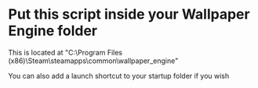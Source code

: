 # Put this script inside your Wallpaper Engine folder
This is located at "C:\Program Files (x86)\Steam\steamapps\common\wallpaper_engine"

You can also add a launch shortcut to your startup folder if you wish
